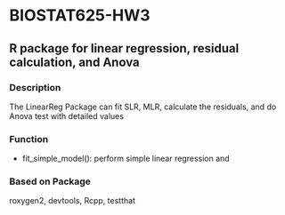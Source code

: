 # BIOSTAT625-HW3
## R package for linear regression, residual calculation, and Anova

### Description
The LinearReg Package can fit SLR, MLR, calculate the residuals, and do Anova test with detailed values

### Function
- fit_simple_model(): perform simple linear regression and

### Based on Package
roxygen2, devtools, Rcpp, testthat
